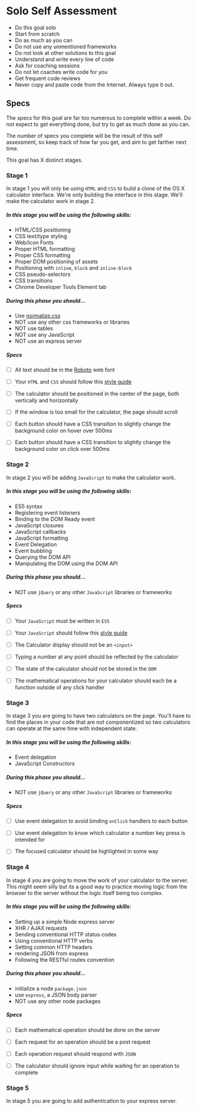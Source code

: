 # Solo Self Assessment



- Do this goal solo
- Start from scratch
- Do as much as you can
- Do not use any unmentioned frameworks
- Do not look at other solutions to this goal
- Understand and write every line of code
- Ask for coaching sessions
- Do not let coaches write code for you
- Get frequent code reviews
- Never copy and paste code from the Internet. Always type it out.



## Specs

The specs for this goal are far too numerous to complete within a week. Do not expect to get everything done, but try to get as much done as you can.

The number of specs you complete will be the result of this self assessment, so keep track of how far you get, and aim to get farther next time.


This goal has X distinct stages.



### Stage 1

In stage 1 you will only be using `HTML` and `CSS` to build a clone of the OS X calculator interface. We're only building the interface in this stage. We'll make the calculator work in stage 2.

##### In this stage you will be using the following skills:

- HTML/CSS positioning
- CSS text/type styling
- Web/Icon Fonts
- Proper HTML formatting
- Proper CSS formatting
- Proper DOM positioning of assets
- Positioning with `inline`, `block` and `inline-block`
- CSS pseudo-selectors
- CSS transitions
- Chrome Developer Tools Element tab

##### During this phase you should…

- Use [normalize.css](https://necolas.github.io/normalize.css/)
- NOT use any other css frameworks or libraries
- NOT use tables
- NOT use any JavaScript
- NOT use an express server

##### Specs

- [ ] All text should be in the [Roboto](https://fonts.google.com/specimen/Roboto) web font
- [ ] Your `HTML` and `CSS` should follow this [style guide](https://google.github.io/styleguide/htmlcssguide.xml)
- [ ] The calculator should be positioned in the center of the page, both vertically and horizontally
- [ ] If the window is too small for the calculator, the page should scroll
- [ ] Each button should have a CSS transition to slightly change the background color on hover over 500ms
- [ ] Each button should have a CSS transition to slightly change the background color on click over 500ms



### Stage 2

In stage 2 you will be adding `JavaScript` to make the calculator work.

##### In this stage you will be using the following skills:

- ES5 syntax
- Registering event listeners
- Binding to the DOM Ready event
- JavaScript closures
- JavaScript callbacks
- JavaScript formatting
- Event Delegation
- Event bubbling
- Querying the DOM API
- Manipulating the DOM using the DOM API


##### During this phase you should…

- NOT use `jQuery` or any other `JavaScript` libraries or frameworks

##### Specs

- [ ] Your `JavaScript` must be written in `ES5`
- [ ] Your `JavaScript` should follow this [style guide](https://google.github.io/styleguide/jsguide.html)
- [ ] The Calculator display should not be an `<input>`
- [ ] Typing a number at any point should be reflected by the calculator
- [ ] The state of the calculator should not be stored in the `DOM`
- [ ] The mathematical operations for your calculator should each be a function outside of any click handler



### Stage 3

In stage 3 you are going to have two calculators on the page. You'll have to find the places in your code that are not componentized so two calculators can operate at the same time with independent state.


##### In this stage you will be using the following skills:

- Event delegation
- JavaScript Constructors

##### During this phase you should…

- NOT use `jQuery` or any other `JavaScript` libraries or frameworks

##### Specs

- [ ] Use event delegation to avoid binding `onClick` handlers to each button
- [ ] Use event delegation to know which calculator a number key press is intended for
- [ ] The focused calculator should be highlighted in some way


### Stage 4

In stage 4 you are going to move the work of your calculator to the server. This might seem silly but its a good way to practice moving logic from the browser to the server without the logic itself being too complex.


##### In this stage you will be using the following skills:

- Setting up a simple Node express server
- XHR / AJAX requests
- Sending conventional HTTP status codes
- Using conventional HTTP verbs
- Setting common HTTP headers
- rendering JSON from express
- Following the RESTful routes convention

##### During this phase you should…

- initialize a node `package.json`
- use `express`, a JSON body parser
- NOT use any other node packages


##### Specs

- [ ] Each mathematical operation should be done on the server
- [ ] Each request for an operation should be a post request
- [ ] Each operation request should respond with `JSON`
- [ ] The calculator should ignore input while waiting for an operation to complete



### Stage 5


In stage 5 you are going to add authentication to your express server.
